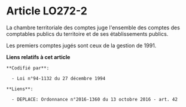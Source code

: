# Article LO272-2

La chambre territoriale des comptes juge l'ensemble des comptes des comptables publics du territoire et de ses établissements
publics.

Les premiers comptes jugés sont ceux de la gestion de 1991.

**Liens relatifs à cet article**

	**Codifié par**:

	  - Loi n°94-1132 du 27 décembre 1994

	**Liens**:

	  - DEPLACE: Ordonnance n°2016-1360 du 13 octobre 2016 - art. 42

